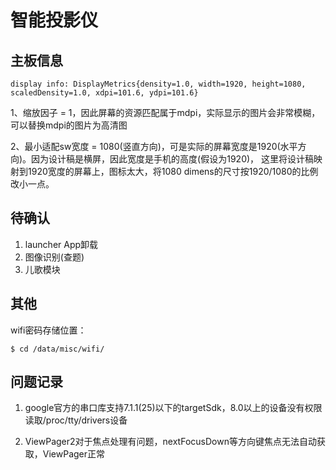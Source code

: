 # 智能投影仪

## 主板信息

```
display info: DisplayMetrics{density=1.0, width=1920, height=1080, scaledDensity=1.0, xdpi=101.6, ydpi=101.6}
```

1、缩放因子 = 1，因此屏幕的资源匹配属于mdpi，实际显示的图片会非常模糊，可以替换mdpi的图片为高清图

2、最小适配sw宽度 = 1080(竖直方向)，可是实际的屏幕宽度是1920(水平方向)。因为设计稿是横屏，因此宽度是手机的高度(假设为1920)，
这里将设计稿映射到1920宽度的屏幕上，图标太大，将1080 dimens的尺寸按1920/1080的比例改小一点。

## 待确认

1. launcher App卸载
5. 图像识别(查题)
6. 儿歌模块

## 其他

wifi密码存储位置：
```
$ cd /data/misc/wifi/
```

## 问题记录

1. google官方的串口库支持7.1.1(25)以下的targetSdk，8.0以上的设备没有权限读取/proc/tty/drivers设备

2. ViewPager2对于焦点处理有问题，nextFocusDown等方向键焦点无法自动获取，ViewPager正常